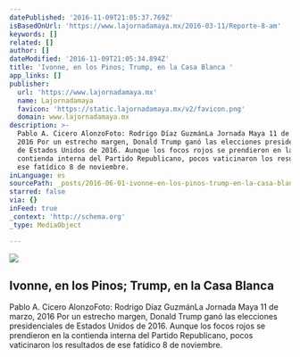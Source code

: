 ```yaml
---
datePublished: '2016-11-09T21:05:37.769Z'
isBasedOnUrl: 'https://www.lajornadamaya.mx/2016-03-11/Reporte-8-am'
keywords: []
related: []
author: []
dateModified: '2016-11-09T21:05:34.894Z'
title: 'Ivonne, en los Pinos; Trump, en la Casa Blanca '
app_links: []
publisher:
  url: 'https://www.lajornadamaya.mx'
  name: Lajornadamaya
  favicon: 'https://static.lajornadamaya.mx/v2/favicon.png'
  domain: www.lajornadamaya.mx
description: >-
  Pablo A. Cicero AlonzoFoto: Rodrigo Díaz GuzmánLa Jornada Maya 11 de marzo,
  2016 Por un estrecho margen, Donald Trump ganó las elecciones presidenciales
  de Estados Unidos de 2016. Aunque los focos rojos se prendieron en la
  contienda interna del Partido Republicano, pocos vaticinaron los resultados de
  ese fatídico 8 de noviembre.
inLanguage: es
sourcePath: _posts/2016-06-01-ivonne-en-los-pinos-trump-en-la-casa-blanca.md
starred: false
via: {}
inFeed: true
_context: 'http://schema.org'
_type: MediaObject

---
```

<article style=""><img src="https://s3-us-west-2.amazonaws.com/the-grid-img/p/7be7e857b2ebb357dfd424882fdf709fcde6bc9c.jpg" /><h1>Ivonne, en los Pinos; Trump, en la Casa Blanca </h1><p>Pablo A. Cicero AlonzoFoto: Rodrigo Díaz GuzmánLa Jornada Maya 11 de marzo, 2016 Por un estrecho margen, Donald Trump ganó las elecciones presidenciales de Estados Unidos de 2016. Aunque los focos rojos se prendieron en la contienda interna del Partido Republicano, pocos vaticinaron los resultados de ese fatídico 8 de noviembre.</p></article>